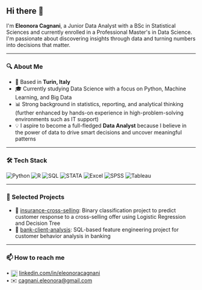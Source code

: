 ## Hi there 👋

I'm **Eleonora Cagnani**, a Junior Data Analyst with a BSc in Statistical Sciences and currently enrolled in a Professional Master's in Data Science.  
I'm passionate about discovering insights through data and turning numbers into decisions that matter.

---

### 🔍 About Me

- 📍 Based in **Turin, Italy**
- 🎓 Currently studying Data Science with a focus on Python, Machine Learning, and Big Data
- 📊 Strong background in statistics, reporting, and analytical thinking
  (further enhanced by hands-on experience in high-problem-solving environments such as IT support)
- 💡 I aspire to become a full-fledged **Data Analyst** because I believe in the power of data to drive smart decisions and uncover meaningful patterns 

---

### 🛠 Tech Stack

![Python](https://img.shields.io/badge/PYTHON-3776AB?style=for-the-badge&logo=python&logoColor=white)
![R](https://img.shields.io/badge/R-276DC3?style=for-the-badge&logo=r&logoColor=white)
![SQL](https://img.shields.io/badge/SQL-4479A1?style=for-the-badge&logo=postgresql&logoColor=white)
![STATA](https://img.shields.io/badge/STATA-005CA0?style=for-the-badge&logoColor=white)
![Excel](https://img.shields.io/badge/EXCEL-217346?style=for-the-badge&logo=microsoft-excel&logoColor=white)
![SPSS](https://img.shields.io/badge/SPSS-FF0000?style=for-the-badge&logoColor=white)
![Tableau](https://img.shields.io/badge/TABLEAU-E97627?style=for-the-badge&logo=tableau&logoColor=white)

---

### 📂 Selected Projects

- 🧠 [insurance-cross-selling](https://github.com/eleonoracagnani/insurance-cross-selling): Binary classification project to predict customer response to a cross-selling offer using Logistic Regression and Decision Tree  
- 🏦 [bank-client-analysis](https://github.com/eleonoracagnani/bank-client-analysis): SQL-based feature engineering project for customer behavior analysis in banking

---

### 📫 How to reach me

• <img src="https://cdn.jsdelivr.net/gh/devicons/devicon/icons/linkedin/linkedin-original.svg" alt="LinkedIn" width="18" style="vertical-align:middle;"/> [linkedin.com/in/eleonoracagnani](https://www.linkedin.com/in/eleonora-cagnani-5724b0275)  
• ✉️ [cagnani.eleonora@gmail.com](mailto:cagnani.eleonora@gmail.com)  

